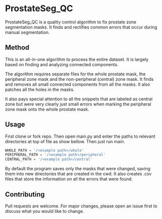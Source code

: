 # ProstateSeg_QC


ProstateSeg_QC is a quality control algorithm to fix prostate zone segmentation masks. It finds and rectifies common errors that occur during manual segmentation.

## Method

This is an all-in-one algorithm to process the entire dataset. It is largely based on finding and analyzing connected components.

The algorithm requires separate files for the whole prostate mask, the peripheral zone mask and the non-peripheral (central) zone mask. It finds and removes all small connected components from all the masks. It also patches all the holes in the masks. 

It also pays special attention to all the snippets that are labeled as central zone but were very clearly just small errors when marking the peripheral zone mask onto the whole prostate mask.


## Usage

First clone or fork repo. Then open main.py and enter the paths to relevant directories at top of file as show bellow. Then just run main.

```python
WHOLE_PATH = '/<example path>/whole'
PERIPHERAL_PATH = '/<example path>/peripheral'
CENTRAL_PATH = '/<example path>/central'
```
By default the program saves only the masks that were changed, saving them into new directories that are created in the cwd. It also creates .csv files that store the information on all the errors that were found.

## Contributing
Pull requests are welcome. For major changes, please open an issue first to discuss what you would like to change.
